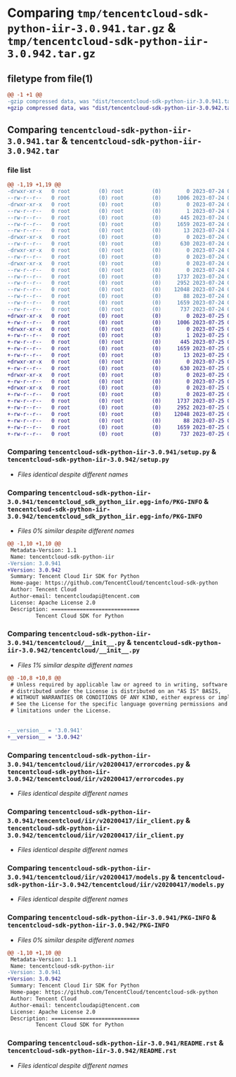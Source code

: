 # Comparing `tmp/tencentcloud-sdk-python-iir-3.0.941.tar.gz` & `tmp/tencentcloud-sdk-python-iir-3.0.942.tar.gz`

## filetype from file(1)

```diff
@@ -1 +1 @@
-gzip compressed data, was "dist/tencentcloud-sdk-python-iir-3.0.941.tar", last modified: Mon Jul 24 00:38:28 2023, max compression
+gzip compressed data, was "dist/tencentcloud-sdk-python-iir-3.0.942.tar", last modified: Tue Jul 25 04:19:40 2023, max compression
```

## Comparing `tencentcloud-sdk-python-iir-3.0.941.tar` & `tencentcloud-sdk-python-iir-3.0.942.tar`

### file list

```diff
@@ -1,19 +1,19 @@
-drwxr-xr-x   0 root         (0) root         (0)        0 2023-07-24 00:38:28.000000 tencentcloud-sdk-python-iir-3.0.941/
--rw-r--r--   0 root         (0) root         (0)     1006 2023-07-24 00:38:28.000000 tencentcloud-sdk-python-iir-3.0.941/setup.py
-drwxr-xr-x   0 root         (0) root         (0)        0 2023-07-24 00:38:28.000000 tencentcloud-sdk-python-iir-3.0.941/tencentcloud_sdk_python_iir.egg-info/
--rw-r--r--   0 root         (0) root         (0)        1 2023-07-24 00:38:28.000000 tencentcloud-sdk-python-iir-3.0.941/tencentcloud_sdk_python_iir.egg-info/dependency_links.txt
--rw-r--r--   0 root         (0) root         (0)      445 2023-07-24 00:38:28.000000 tencentcloud-sdk-python-iir-3.0.941/tencentcloud_sdk_python_iir.egg-info/SOURCES.txt
--rw-r--r--   0 root         (0) root         (0)     1659 2023-07-24 00:38:28.000000 tencentcloud-sdk-python-iir-3.0.941/tencentcloud_sdk_python_iir.egg-info/PKG-INFO
--rw-r--r--   0 root         (0) root         (0)       13 2023-07-24 00:38:28.000000 tencentcloud-sdk-python-iir-3.0.941/tencentcloud_sdk_python_iir.egg-info/top_level.txt
-drwxr-xr-x   0 root         (0) root         (0)        0 2023-07-24 00:38:28.000000 tencentcloud-sdk-python-iir-3.0.941/tencentcloud/
--rw-r--r--   0 root         (0) root         (0)      630 2023-07-24 00:38:28.000000 tencentcloud-sdk-python-iir-3.0.941/tencentcloud/__init__.py
-drwxr-xr-x   0 root         (0) root         (0)        0 2023-07-24 00:38:28.000000 tencentcloud-sdk-python-iir-3.0.941/tencentcloud/iir/
--rw-r--r--   0 root         (0) root         (0)        0 2023-07-24 00:38:28.000000 tencentcloud-sdk-python-iir-3.0.941/tencentcloud/iir/__init__.py
-drwxr-xr-x   0 root         (0) root         (0)        0 2023-07-24 00:38:28.000000 tencentcloud-sdk-python-iir-3.0.941/tencentcloud/iir/v20200417/
--rw-r--r--   0 root         (0) root         (0)        0 2023-07-24 00:38:28.000000 tencentcloud-sdk-python-iir-3.0.941/tencentcloud/iir/v20200417/__init__.py
--rw-r--r--   0 root         (0) root         (0)     1737 2023-07-24 00:38:28.000000 tencentcloud-sdk-python-iir-3.0.941/tencentcloud/iir/v20200417/errorcodes.py
--rw-r--r--   0 root         (0) root         (0)     2952 2023-07-24 00:38:28.000000 tencentcloud-sdk-python-iir-3.0.941/tencentcloud/iir/v20200417/iir_client.py
--rw-r--r--   0 root         (0) root         (0)    12048 2023-07-24 00:38:28.000000 tencentcloud-sdk-python-iir-3.0.941/tencentcloud/iir/v20200417/models.py
--rw-r--r--   0 root         (0) root         (0)       88 2023-07-24 00:38:28.000000 tencentcloud-sdk-python-iir-3.0.941/setup.cfg
--rw-r--r--   0 root         (0) root         (0)     1659 2023-07-24 00:38:28.000000 tencentcloud-sdk-python-iir-3.0.941/PKG-INFO
--rw-r--r--   0 root         (0) root         (0)      737 2023-07-24 00:38:28.000000 tencentcloud-sdk-python-iir-3.0.941/README.rst
+drwxr-xr-x   0 root         (0) root         (0)        0 2023-07-25 04:19:40.000000 tencentcloud-sdk-python-iir-3.0.942/
+-rw-r--r--   0 root         (0) root         (0)     1006 2023-07-25 04:19:40.000000 tencentcloud-sdk-python-iir-3.0.942/setup.py
+drwxr-xr-x   0 root         (0) root         (0)        0 2023-07-25 04:19:40.000000 tencentcloud-sdk-python-iir-3.0.942/tencentcloud_sdk_python_iir.egg-info/
+-rw-r--r--   0 root         (0) root         (0)        1 2023-07-25 04:19:40.000000 tencentcloud-sdk-python-iir-3.0.942/tencentcloud_sdk_python_iir.egg-info/dependency_links.txt
+-rw-r--r--   0 root         (0) root         (0)      445 2023-07-25 04:19:40.000000 tencentcloud-sdk-python-iir-3.0.942/tencentcloud_sdk_python_iir.egg-info/SOURCES.txt
+-rw-r--r--   0 root         (0) root         (0)     1659 2023-07-25 04:19:40.000000 tencentcloud-sdk-python-iir-3.0.942/tencentcloud_sdk_python_iir.egg-info/PKG-INFO
+-rw-r--r--   0 root         (0) root         (0)       13 2023-07-25 04:19:40.000000 tencentcloud-sdk-python-iir-3.0.942/tencentcloud_sdk_python_iir.egg-info/top_level.txt
+drwxr-xr-x   0 root         (0) root         (0)        0 2023-07-25 04:19:40.000000 tencentcloud-sdk-python-iir-3.0.942/tencentcloud/
+-rw-r--r--   0 root         (0) root         (0)      630 2023-07-25 04:19:40.000000 tencentcloud-sdk-python-iir-3.0.942/tencentcloud/__init__.py
+drwxr-xr-x   0 root         (0) root         (0)        0 2023-07-25 04:19:40.000000 tencentcloud-sdk-python-iir-3.0.942/tencentcloud/iir/
+-rw-r--r--   0 root         (0) root         (0)        0 2023-07-25 04:19:40.000000 tencentcloud-sdk-python-iir-3.0.942/tencentcloud/iir/__init__.py
+drwxr-xr-x   0 root         (0) root         (0)        0 2023-07-25 04:19:40.000000 tencentcloud-sdk-python-iir-3.0.942/tencentcloud/iir/v20200417/
+-rw-r--r--   0 root         (0) root         (0)        0 2023-07-25 04:19:40.000000 tencentcloud-sdk-python-iir-3.0.942/tencentcloud/iir/v20200417/__init__.py
+-rw-r--r--   0 root         (0) root         (0)     1737 2023-07-25 04:19:40.000000 tencentcloud-sdk-python-iir-3.0.942/tencentcloud/iir/v20200417/errorcodes.py
+-rw-r--r--   0 root         (0) root         (0)     2952 2023-07-25 04:19:40.000000 tencentcloud-sdk-python-iir-3.0.942/tencentcloud/iir/v20200417/iir_client.py
+-rw-r--r--   0 root         (0) root         (0)    12048 2023-07-25 04:19:40.000000 tencentcloud-sdk-python-iir-3.0.942/tencentcloud/iir/v20200417/models.py
+-rw-r--r--   0 root         (0) root         (0)       88 2023-07-25 04:19:40.000000 tencentcloud-sdk-python-iir-3.0.942/setup.cfg
+-rw-r--r--   0 root         (0) root         (0)     1659 2023-07-25 04:19:40.000000 tencentcloud-sdk-python-iir-3.0.942/PKG-INFO
+-rw-r--r--   0 root         (0) root         (0)      737 2023-07-25 04:19:40.000000 tencentcloud-sdk-python-iir-3.0.942/README.rst
```

### Comparing `tencentcloud-sdk-python-iir-3.0.941/setup.py` & `tencentcloud-sdk-python-iir-3.0.942/setup.py`

 * *Files identical despite different names*

### Comparing `tencentcloud-sdk-python-iir-3.0.941/tencentcloud_sdk_python_iir.egg-info/PKG-INFO` & `tencentcloud-sdk-python-iir-3.0.942/tencentcloud_sdk_python_iir.egg-info/PKG-INFO`

 * *Files 0% similar despite different names*

```diff
@@ -1,10 +1,10 @@
 Metadata-Version: 1.1
 Name: tencentcloud-sdk-python-iir
-Version: 3.0.941
+Version: 3.0.942
 Summary: Tencent Cloud Iir SDK for Python
 Home-page: https://github.com/TencentCloud/tencentcloud-sdk-python
 Author: Tencent Cloud
 Author-email: tencentcloudapi@tencent.com
 License: Apache License 2.0
 Description: ============================
         Tencent Cloud SDK for Python
```

### Comparing `tencentcloud-sdk-python-iir-3.0.941/tencentcloud/__init__.py` & `tencentcloud-sdk-python-iir-3.0.942/tencentcloud/__init__.py`

 * *Files 1% similar despite different names*

```diff
@@ -10,8 +10,8 @@
 # Unless required by applicable law or agreed to in writing, software
 # distributed under the License is distributed on an "AS IS" BASIS,
 # WITHOUT WARRANTIES OR CONDITIONS OF ANY KIND, either express or implied.
 # See the License for the specific language governing permissions and
 # limitations under the License.
 
 
-__version__ = '3.0.941'
+__version__ = '3.0.942'
```

### Comparing `tencentcloud-sdk-python-iir-3.0.941/tencentcloud/iir/v20200417/errorcodes.py` & `tencentcloud-sdk-python-iir-3.0.942/tencentcloud/iir/v20200417/errorcodes.py`

 * *Files identical despite different names*

### Comparing `tencentcloud-sdk-python-iir-3.0.941/tencentcloud/iir/v20200417/iir_client.py` & `tencentcloud-sdk-python-iir-3.0.942/tencentcloud/iir/v20200417/iir_client.py`

 * *Files identical despite different names*

### Comparing `tencentcloud-sdk-python-iir-3.0.941/tencentcloud/iir/v20200417/models.py` & `tencentcloud-sdk-python-iir-3.0.942/tencentcloud/iir/v20200417/models.py`

 * *Files identical despite different names*

### Comparing `tencentcloud-sdk-python-iir-3.0.941/PKG-INFO` & `tencentcloud-sdk-python-iir-3.0.942/PKG-INFO`

 * *Files 0% similar despite different names*

```diff
@@ -1,10 +1,10 @@
 Metadata-Version: 1.1
 Name: tencentcloud-sdk-python-iir
-Version: 3.0.941
+Version: 3.0.942
 Summary: Tencent Cloud Iir SDK for Python
 Home-page: https://github.com/TencentCloud/tencentcloud-sdk-python
 Author: Tencent Cloud
 Author-email: tencentcloudapi@tencent.com
 License: Apache License 2.0
 Description: ============================
         Tencent Cloud SDK for Python
```

### Comparing `tencentcloud-sdk-python-iir-3.0.941/README.rst` & `tencentcloud-sdk-python-iir-3.0.942/README.rst`

 * *Files identical despite different names*

